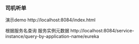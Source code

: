### 司机听单

演示demo
http://localhost:8084/index.html

根据服务名查询 服务实例元数据
http://localhost:8084/service-instance/query-by-application-name/eureka